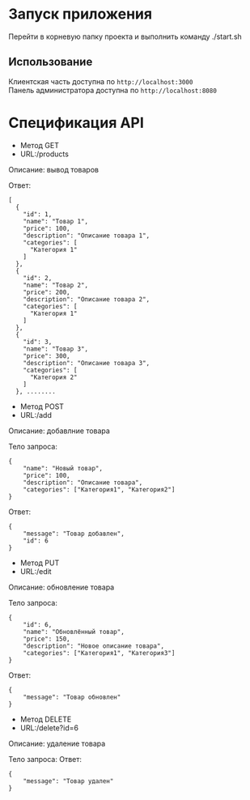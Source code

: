 # Запуск приложения
Перейти в корневую папку проекта и выполнить команду 
./start.sh
## Использование
Клиентская часть доступна по 
```http://localhost:3000```\
Панель администратора доступна по ```http://localhost:8080```



# Спецификация API
- Метод GET
- URL:/products

Описание: вывод товаров

Ответ:
```
[
  {
    "id": 1,
    "name": "Товар 1",
    "price": 100,
    "description": "Описание товара 1",
    "categories": [
      "Категория 1"
    ]
  },
  {
    "id": 2,
    "name": "Товар 2",
    "price": 200,
    "description": "Описание товара 2",
    "categories": [
      "Категория 1"
    ]
  },
  {
    "id": 3,
    "name": "Товар 3",
    "price": 300,
    "description": "Описание товара 3",
    "categories": [
      "Категория 2"
    ]
  }, ........
```

- Метод POST 
- URL:/add

Описание: добавлние товара

Тело запроса:
```
{
    "name": "Новый товар",
    "price": 100,
    "description": "Описание товара",
    "categories": ["Категория1", "Категория2"]
}
```
Ответ:
```
{
    "message": "Товар добавлен",
    "id": 6
}
```

- Метод PUT
- URL:/edit

Описание: обновление товара

Тело запроса:
```
{
    "id": 6,
    "name": "Обновлённый товар",
    "price": 150,
    "description": "Новое описание товара",
    "categories": ["Категория1", "Категория3"]
}
```
Ответ:
```
{
    "message": "Товар обновлен"
}
```

- Метод DELETE
- URL:/delete?id=6

Описание: удаление товара

Тело запроса:
Ответ:
```
{
    "message": "Товар удален"
}
```
